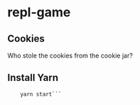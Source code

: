 # repl-game

## Cookies

Who stole the cookies from the cookie jar?

## Install Yarn

```yarn install
    yarn start```
